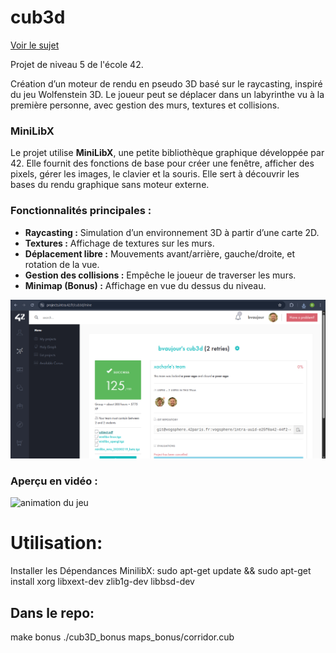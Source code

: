 # cub3d
[Voir le sujet](./subject.pdf)

Projet de niveau 5 de l'école 42.

Création d’un moteur de rendu en pseudo 3D basé sur le raycasting, inspiré du jeu Wolfenstein 3D. Le joueur peut se déplacer dans un labyrinthe vu à la première personne, avec gestion des murs, textures et collisions.

### MiniLibX
Le projet utilise **MiniLibX**, une petite bibliothèque graphique développée par 42. Elle fournit des fonctions de base pour créer une fenêtre, afficher des pixels, gérer les images, le clavier et la souris. Elle sert à découvrir les bases du rendu graphique sans moteur externe.

### Fonctionnalités principales :
- **Raycasting :** Simulation d’un environnement 3D à partir d’une carte 2D.
- **Textures :** Affichage de textures sur les murs.
- **Déplacement libre :** Mouvements avant/arrière, gauche/droite, et rotation de la vue.
- **Gestion des collisions :** Empêche le joueur de traverser les murs.
- **Minimap (Bonus) :** Affichage en vue du dessus du niveau.


![capture d'écran](./Screenshot.png)

### Aperçu en vidéo :
![animation du jeu](Screencast_cube.gif)

# Utilisation:

Installer les Dépendances MinilibX:
sudo apt-get update && sudo apt-get install xorg libxext-dev zlib1g-dev libbsd-dev

## Dans le repo:
make bonus
./cub3D_bonus maps_bonus/corridor.cub
